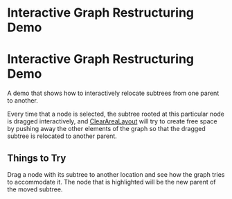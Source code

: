 <!--
 //////////////////////////////////////////////////////////////////////////////
 // @license
 // This file is part of yFiles for HTML 2.6.
 // Use is subject to license terms.
 //
 // Copyright (c) 2000-2023 by yWorks GmbH, Vor dem Kreuzberg 28,
 // 72070 Tuebingen, Germany. All rights reserved.
 //
 //////////////////////////////////////////////////////////////////////////////
-->
# Interactive Graph Restructuring Demo

# Interactive Graph Restructuring Demo

A demo that shows how to interactively relocate subtrees from one parent to another.

Every time that a node is selected, the subtree rooted at this particular node is dragged interactively, and [ClearAreaLayout](https://docs.yworks.com/yfileshtml/#/api/ClearAreaLayout) will try to create free space by pushing away the other elements of the graph so that the dragged subtree is relocated to another parent.

## Things to Try

Drag a node with its subtree to another location and see how the graph tries to accommodate it. The node that is highlighted will be the new parent of the moved subtree.

